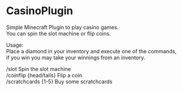 # CasinoPlugin
Simple Minecraft Plugin to play casino games.  
You can spin the slot machine or flip coins.  
  
Usage:  
Place a diamond in your inventory and execute one of the commands,   
if you win you may take your winnings from an inventory.

/slot                     Spin the slot machine  
/coinflip {head/tails}    Flip a coin  
/scratchcards {1-5}       Buy some scratchcards
